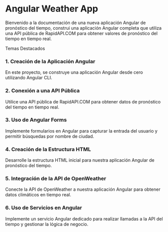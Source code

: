 # Angular Weather App

Bienvenido a la documentación de una nueva aplicación Angular de pronóstico del tiempo, construi una aplicación Angular completa que utiliza una API pública de RapidAPI.COM para obtener valores de pronóstico del tiempo en tiempo real.

Temas Destacados 

### 1. Creación de la Aplicación Angular
En este proyecto, se construye una aplicación Angular desde cero utilizando Angular CLI.

### 2. Conexión a una API Pública
Utilice una API pública de RapidAPI.COM para obtener datos de pronóstico del tiempo en tiempo real.

### 3. Uso de Angular Forms
Implemente formularios en Angular para capturar la entrada del usuario y permitir búsquedas por nombre de ciudad.

### 4. Creación de la Estructura HTML
Desarrolle la estructura HTML inicial para nuestra aplicación Angular de pronóstico del tiempo.

### 5. Integración de la API de OpenWeather
Conecte la API de OpenWeather a nuestra aplicación Angular para obtener datos climáticos en tiempo real.

### 6. Uso de Servicios en Angular
Implemente un servicio Angular dedicado para realizar llamadas a la API del tiempo y gestionar la lógica de negocio.


